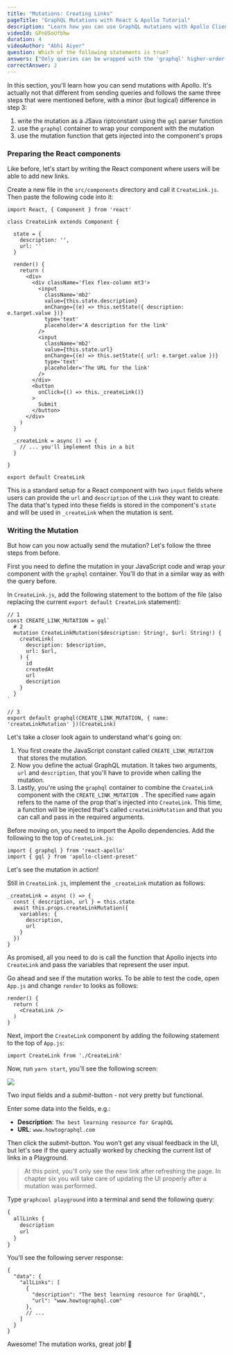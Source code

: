 ```yaml
---
title: "Mutations: Creating Links"
pageTitle: "GraphQL Mutations with React & Apollo Tutorial"
description: "Learn how you can use GraphQL mutations with Apollo Client. Use Apollo's `graphql` higher-order component to define and send mutations."
videoId: GFnUSoUfbhw
duration: 4
videoAuthor: "Abhi Aiyer"
question: Which of the following statements is true?
answers: ["Only queries can be wrapped with the 'graphql' higher-order component", "'gql' is a higher-order component from the react-apollo package", "When wrapping a component with a mutation using 'graphql', Apollo injects a function into the component's props", "GraphQL mutations never take any arguments"]
correctAnswer: 2
---
```


In this section, you'll learn how you can send mutations with Apollo. It's actually not that different from sending queries and follows the same three steps that were mentioned before, with a minor (but logical) difference in step 3:

1. write the mutation as a JSava riptconstant using the `gql` parser function
2. use the `graphql` container to wrap your component with the mutation
3. use the mutation function that gets injected into the component's props

### Preparing the React components

Like before, let's start by writing the React component where users will be able to add new links.

<Instruction>

Create a new file in the `src/components` directory and call it `CreateLink.js`. Then paste the following code into it:

```js(path=".../hackernews-react-apollo/src/components/CreateLink.js")
import React, { Component } from 'react'

class CreateLink extends Component {

  state = {
    description: '',
    url: ''
  }

  render() {
    return (
      <div>
        <div className='flex flex-column mt3'>
          <input
            className='mb2'
            value={this.state.description}
            onChange={(e) => this.setState({ description: e.target.value })}
            type='text'
            placeholder='A description for the link'
          />
          <input
            className='mb2'
            value={this.state.url}
            onChange={(e) => this.setState({ url: e.target.value })}
            type='text'
            placeholder='The URL for the link'
          />
        </div>
        <button
          onClick={() => this._createLink()}
        >
          Submit
        </button>
      </div>
    )
  }

  _createLink = async () => {
    // ... you'll implement this in a bit
  }

}

export default CreateLink
```

</Instruction>

This is a standard setup for a React component with two `input` fields where users can provide the `url` and `description` of the `Link` they want to create. The data that's typed into these fields is stored in the component's `state` and will be used in `_createLink` when the mutation is sent.

### Writing the Mutation

But how can you now actually send the mutation? Let's follow the three steps from before.

First you need to define the mutation in your JavaScript code and wrap your component with the `graphql` container. You'll do that in a similar way as with the query before.

<Instruction>

In `CreateLink.js`, add the following statement to the bottom of the file (also replacing the current `export default CreateLink` statement):

```js(path=".../hackernews-react-apollo/src/components/CreateLink.js")
// 1
const CREATE_LINK_MUTATION = gql`
  # 2
  mutation CreateLinkMutation($description: String!, $url: String!) {
    createLink(
      description: $description,
      url: $url,
    ) {
      id
      createdAt
      url
      description
    }
  }
`

// 3
export default graphql(CREATE_LINK_MUTATION, { name: 'createLinkMutation' })(CreateLink)
```

</Instruction>

Let's take a closer look again to understand what's going on:

1. You first create the JavaScript constant called `CREATE_LINK_MUTATION ` that stores the mutation.
2. Now you define the actual GraphQL mutation. It takes two arguments, `url` and `description`, that you'll have to provide when calling the mutation.  
3. Lastly, you're using the `graphql` container to combine the `CreateLink` component with the `CREATE_LINK_MUTATION `. The specified `name` again refers to the name of the prop that's injected into `CreateLink`. This time, a function will be injected that's called `createLinkMutation` and that you can call and pass in the required arguments. 

<Instruction>

Before moving on, you need to import the Apollo dependencies. Add the following to the top of `CreateLink.js`:

```js(path=".../hackernews-react-apollo/src/components/CreateLink.js")
import { graphql } from 'react-apollo'
import { gql } from 'apollo-client-preset'
```

</Instruction>

Let's see the mutation in action!

<Instruction>

Still in `CreateLink.js`, implement the `_createLink` mutation as follows:

```js(path=".../hackernews-react-apollo/src/components/CreateLink.js")
_createLink = async () => {
  const { description, url } = this.state
  await this.props.createLinkMutation({
    variables: {
      description,
      url
    }
  })
}
```

</Instruction>

As promised, all you need to do is call the function that Apollo injects into `CreateLink` and pass the variables that represent the user input. 

<Instruction>

Go ahead and see if the mutation works. To be able to test the code, open `App.js` and change `render` to looks as follows:

```js(path=".../hackernews-react-apollo/src/components/App.js")
render() {
  return (
    <CreateLink />
  )
}
```  

</Instruction>

<Instruction>

Next, import the `CreateLink` component by adding the following statement to the top of `App.js`:

```js(path=".../hackernews-react-apollo/src/components/App.js")
import CreateLink from './CreateLink'
```

</Instruction>

Now, run `yarn start`, you'll see the following screen:

![](http://imgur.com/AJNlEfj.png) 

Two input fields and a _submit_-button - not very pretty but functional.

Enter some data into the fields, e.g.:

- **Description**: `The best learning resource for GraphQL`
- **URL**: `www.howtographql.com`

Then click the _submit_-button. You won't get any visual feedback in the UI, but let's see if the query actually worked by checking the current list of links in a Playground.

> At this point, you'll only see the new link after refreshing the page. In chapter six you will take care of updating the UI properly after a mutation was performed.

Type `graphcool playground` into a terminal and send the following query:

```graphql
{
  allLinks {
    description
    url
  }
}
```

You'll see the following server response:

```js(nocopy)
{
  "data": {
    "allLinks": [
      {
        "description": "The best learning resource for GraphQL",
        "url": "www.howtographql.com"
      },
      // ...
    ]
  }
}
```

Awesome! The mutation works, great job! 💪
